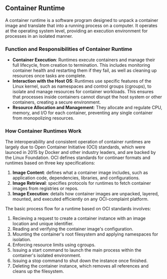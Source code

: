 ## Container Runtime
A container runtime is a software program designed to unpack a container image and translate that into a running process on a computer. It operates at the operating system level, providing an execution environment for processes in an isolated manner.

### Function and Responsibilities of Container Runtime
- **Container Execution**: Runtimes execute containers and manage their full lifecycle, from creation to termination. This includes monitoring container health and restarting them if they fail, as well as cleaning up resources once tasks are complete.
- **Interaction with the Host OS**: Runtimes use specific features of the Linux kernel, such as namespaces and control groups (cgroups), to isolate and manage resources for container workloads. This ensures that processes inside containers cannot disrupt the host system or other containers, creating a secure environment.
- **Resource Allocation and Management**: They allocate and regulate CPU, memory, and I/O for each container, preventing any single container from monopolizing resources.

### How Container Runtimes Work
The interoperability and consistent operation of container runtimes are largely due to Open Container Initiative (OCI) standards, which were launced in 2015 by Docker and other industry leaders, and are backed by the Linux Foundation. OCI defines standards for continaer formats and runtimes based on three key specifications:
1. **Image Content**: defines what a container image includes, such as application code, dependencies, libraries, and configurations.
2. **Image Retrieval**: specifies protocols for runtimes to fetch container images from registries or repos.
3. **Image Execution**: details how container images are unpacked, layered, mounted, and executed efficiently on any OCI-complaint platform.

The basic process flow for a runtime based on OCI standards involves:
1. Recieving a request to create a container instance with an image location and unique identifier.
2. Reading and verifying the container image's configuration.
3. Mounting the container's root filesystem and applying namespaces for isolation.
4. Enforcing resource limits using cgroups.
5. Issuing a start command to launch the main process within the container's isolated environment.
6. Issuing a stop command to shut down the instance once finished.
7. Deleting the container instance, which removes all references and cleans up the filesystem.

